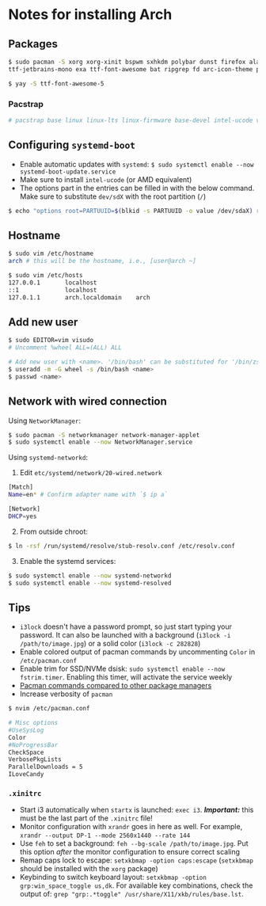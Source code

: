 # Notes for installing Arch

## Packages

```sh
$ sudo pacman -S xorg xorg-xinit bspwm sxhkdm polybar dunst firefox alacritty feh rofi fzf \
ttf-jetbrains-mono exa ttf-font-awesome bat ripgrep fd arc-icon-theme papirus-icon-theme \
```

```sh
$ yay -S ttf-font-awesome-5
```

### Pacstrap
```sh
# pacstrap base linux linux-lts linux-firmware base-devel intel-ucode vim
```

## Configuring `systemd-boot`

* Enable automatic updates with `systemd`: `$ sudo systemctl enable --now systemd-boot-update.service`
* Make sure to install `intel-ucode` (or AMD equivalent)
* The options part in the entries can be filled in with the below command. Make sure to substitute `dev/sdX` with the root partition (`/`)

```sh
$ echo "options root=PARTUUID=$(blkid -s PARTUUID -o value /dev/sdaX) rw" >> /boot/loader/entries/arch.conf
```

## Hostname

```sh
$ sudo vim /etc/hostname
arch # this will be the hostname, i.e., [user@arch ~]
```

```sh
$ sudo vim /etc/hosts
127.0.0.1       localhost
::1             localhost
127.0.1.1       arch.localdomain    arch
```

## Add new user
```sh
$ sudo EDITOR=vim visudo
# Uncomment %wheel ALL=(ALL) ALL

# Add new user with <name>. '/bin/bash' can be substituted for '/bin/zsh' if installed
$ useradd -m -G wheel -s /bin/bash <name>
$ passwd <name>
```

## Network with wired connection

Using `NetworkManager`:

```sh
$ sudo pacman -S networkmanager network-manager-applet
$ sudo systemctl enable --now NetworkManager.service
```

Using `systemd-networkd`:

1.  Edit `etc/systemd/network/20-wired.network`

```sh
[Match]
Name=en* # Confirm adapter name with `$ ip a`

[Network]
DHCP=yes
```

2.  From outside chroot:

```sh
$ ln -rsf /run/systemd/resolve/stub-resolv.conf /etc/resolv.conf
```

3.  Enable the systemd services:

```sh
$ sudo systemctl enable --now systemd-networkd
$ sudo systemctl enable --now systemd-resolved
```

## Tips

* `i3lock` doesn't have a password prompt, so just start typing your password. It can also be launched with a background (`i3lock -i /path/to/image.jpg`) or a solid color (`i3lock -c 282828`)
* Enable colored output of pacman commands by uncommenting `Color` in `/etc/pacman.conf`
* Enable trim for SSD/NVMe dsisk: `sudo systemctl enable --now fstrim.timer`. Enabling this timer, will activate the service weekly
* [Pacman commands compared to other package managers](https://wiki.archlinux.org/title/Pacman/Rosetta)
* Increase verbosity of `pacman`
```sh
$ nvim /etc/pacman.conf

# Misc options
#UseSysLog
Color
#NoProgressBar
CheckSpace
VerbosePkgLists
ParallelDownloads = 5
ILoveCandy
```

### `.xinitrc`

* Start i3 automatically when `startx` is launched: `exec i3`. ***Important:*** this must be the last part of the `.xinitrc` file!
* Monitor configuration with `xrandr` goes in here as well. For example, `xrandr --output DP-1 --mode 2560x1440 --rate 144`
* Use `feh` to set a background: `feh --bg-scale /path/to/image.jpg`. Put this option *after* the monitor configuration to ensure correct scaling
* Remap caps lock to escape: `setxkbmap -option caps:escape` (`setxkbmap` should be installed with the `xorg` package)
* Keybinding to switch keyboard layout: `setxkbmap -option grp:win_space_toggle us,dk`. For available key combinations, check the output of: `grep "grp:.*toggle" /usr/share/X11/xkb/rules/base.lst`.

